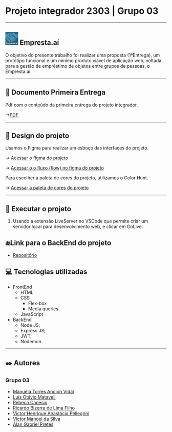 # Projeto integrador 2303 | Grupo 03

---

## <img src="./public/assets/images/favicon.ico" width="40" /> Empresta.aí

O objetivo do presente trabalho foi realizar uma proposta (1ªEntrega), um protótipo
funcional e um mínimo produto viável de aplicação web, voltada para a gestão de empréstimo de objetos entre grupos de pessoas, o Empresta.aí.

---

## 📄 Documento Primeira Entrega

Pdf com o conteúdo da primeira entrega do projeto integrador.

->[PDF](./public/documents/PI_ADS_Primeira%20_entrega_grupo03.pdf)

---

## 🎨 Design do projeto

Usamos o Figma para realizar um esboço das interfaces do projeto.

-> [Acessar o figma do projeto](https://www.figma.com/file/faRTEZOXgpwiGXoo8F20Sf/Projeto-Integrador---Empresta.a%C3%AD?type=design&node-id=0-1&mode=design&t=G3K0Jml18Zq3x8F6-0)

-> [Acessar o o fluxo (flow) no figma do projeto](https://www.figma.com/proto/faRTEZOXgpwiGXoo8F20Sf/Projeto-Integrador---Empresta.a%C3%AD?node-id=27-135&starting-point-node-id=27%3A135)

Para escolher a paleta de cores do projeto, utilizamos o Color Hunt.

-> [Acessar a paleta de cores do projeto](https://colorhunt.co/palette/ffcc70fffadd8ecddd22668d)

---

## 📁 Executar o projeto

1.  Usando a extensão LiveServer no VSCode que permite criar um servidor local para desenvolvimento web, e clicar em GoLive.

## 🔚Link para o BackEnd do projeto

- [Repositório](https://github.com/victormanoel-pti/empresta-ai-api/)

## 💻 Tecnologias utilizadas

- FrontEnd
  - HTML
  - CSS
    - Flex-box
    - Media queries
  - JavaScript
- BackEnd
  - Node JS;
  - Express JS;
  - JWT;
  - Nodemon.

---

## ✒️ Autores

### Grupo 03

- [Manuela Torres Andion Vidal](https://github.com/mtavidal)
- [Luís Otávio Mataveli](https://github.com/luismataveli)
- [Rebeca Canesin](https://github.com/rebecaCanesin)
- [Ricardo Bizerra de Lima Filho](https://github.com/ricardobizerra)
- [Victor Henrique Anastácio Pellegrini](https://github.com/VictorPellegrini)
- [Victor Manoel da Silva](https://github.com/victormanoel-pti)
- [Alan Gabriel Pretes](https://github.com/AlanPretes)
